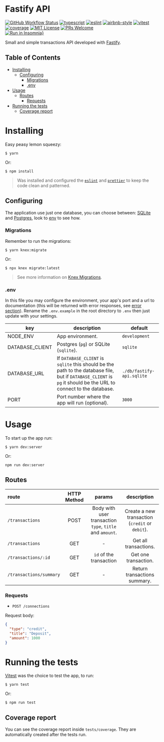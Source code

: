 # Fastify API
[![GitHub Workflow Status](https://img.shields.io/github/actions/workflow/status/DiegoVictor/fastify-api/config.yml?logo=github&style=flat-square)](https://github.com/DiegoVictor/fastify-api/actions)
[![typescript](https://img.shields.io/badge/typescript-5.4.5-3178c6?style=flat-square&logo=typescript)](https://www.typescriptlang.org/)
[![eslint](https://img.shields.io/badge/eslint-8.57.0-4b32c3?style=flat-square&logo=eslint)](https://eslint.org/)
[![airbnb-style](https://flat.badgen.net/badge/style-guide/airbnb/ff5a5f?icon=airbnb)](https://github.com/airbnb/javascript)
[![vitest](https://img.shields.io/badge/vitest-1.5.2-6e9f18?style=flat-square&logo=vitest)](https://vitest.dev/)
[![coverage](https://img.shields.io/codecov/c/gh/DiegoVictor/fastify-api?logo=codecov&style=flat-square)](https://codecov.io/gh/DiegoVictor/fastify-api)
[![MIT License](https://img.shields.io/badge/license-MIT-green?style=flat-square)](https://raw.githubusercontent.com/DiegoVictor/fastify-api/main/LICENSE)
[![PRs Welcome](https://img.shields.io/badge/PRs-welcome-brightgreen.svg?style=flat-square)](http://makeapullrequest.com)<br>
[![Run in Insomnia}](https://insomnia.rest/images/run.svg)](https://insomnia.rest/run/?label=Fastify%20API&uri=https%3A%2F%2Fraw.githubusercontent.com%2FDiegoVictor%2Ffastify-api%2Fmain%2FInsomnia_2023-09-12.json)

Small and simple transactions API developed with [Fastify](https://www.fastify.io/).

## Table of Contents
* [Installing](#installing)
  * [Configuring](#configuring)
    * [Migrations](#migrations)
    * [.env](#env)
* [Usage](#usage)
  * [Routes](#routes)
    * [Requests](#requests)
* [Running the tests](#running-the-tests)
  * [Coverage report](#coverage-report)

# Installing
Easy peasy lemon squeezy:
```
$ yarn
```
Or:
```
$ npm install
```
> Was installed and configured the [`eslint`](https://eslint.org/) and [`prettier`](https://prettier.io/) to keep the code clean and patterned.

## Configuring
The application use just one database, you can choose between: [SQLite](https://www.sqlite.org/index.html) and [Postgres](https://www.postgresql.org/), look to [env](#env) to see how.

### Migrations
Remember to run the migrations:
```
$ yarn knex:migrate
```
Or:
```
$ npx knex migrate:latest
```
> See more information on [Knex Migrations](https://knexjs.org/guide/migrations.html).

### .env
In this file you may configure the environment, your app's port and a url to documentation (this will be returned with error responses, see [error section](#error-handling)). Rename the `.env.example` in the root directory to `.env` then just update with your settings.

|key|description|default
|---|---|---
|NODE_ENV|App environment.|`development`
|DATABASE_CLIENT|Postgres (`pg`) or SQLite (`sqlite`).|`sqlite`
|DATABASE_URL|If `DATABASE_CLIENT` is `sqlite` this should be the path to the database file, but if `DATABASE_CLIENT` is `pg` it should be the URL to connect to the database.|`./db/fastify-api.sqlite`
|PORT|Port number where the app will run (optional).|`3000`

# Usage
To start up the app run:
```
$ yarn dev:server
```
Or:
```
npm run dev:server
```

## Routes
|route|HTTP Method|params|description
|:---|:---:|:---:|:---:
|`/transactions`|POST|Body with user transaction `type`, `title` and `amount`.|Create a new transaction (`credit` or `debit`).
|`/transactions`|GET| - |Get all transactions.
|`/transactions/:id`|GET|`id` of the transaction|Get one transaction.
|`/transactions/summary`|GET| - |Return transactions summary.

### Requests
* `POST /connections`

Request body:
```json
{
  "type": "credit",
  "title": "Deposit",
  "amount": 1000
}
```

# Running the tests
[Vitest](https://vitest.dev) was the choice to test the app, to run:
```
$ yarn test
```
Or:
```
$ npm run test
```

## Coverage report
You can see the coverage report inside `tests/coverage`. They are automatically created after the tests run.
